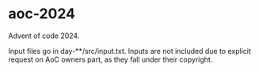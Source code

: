 # aoc-2024
Advent of code 2024.

Input files go in day-**/src/input.txt.
Inputs are not included due to explicit request on AoC owners part, as they fall under their copyright.